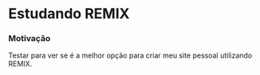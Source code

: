 # Estudando REMIX

### Motivação
Testar para ver se é a melhor opção para criar meu site pessoal utilizando REMIX.

